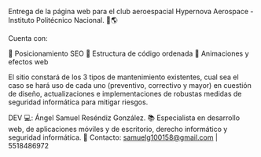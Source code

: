 Entrega de la página web para el club aeroespacial Hypernova Aerospace - Instituto Politécnico Nacional. 🚀🌎

Cuenta con:

💎 Posicionamiento SEO
💎 Estructura de código ordenada
💎 Animaciones y efectos web
  
El sitio constará de los 3 tipos de mantenimiento existentes, cual sea el caso se hará uso de cada uno (preventivo, correctivo y mayor) en cuestión de diseño, actualizaciones e implementaciones de robustas medidas de seguridad informática para mitigar riesgos.

DEV 💻: Ángel Samuel Reséndiz González.
📚 Especialista en desarrollo web, de aplicaciones móviles y de escritorio, derecho informático y seguridad informática.
📩 Contacto: samuelg100158@gmail.com | 5518486972
